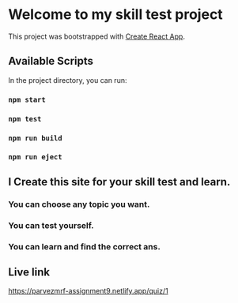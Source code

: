 # Welcome to my skill test project

This project was bootstrapped with [Create React App](https://github.com/facebook/create-react-app).

## Available Scripts

In the project directory, you can run:

### `npm start`
### `npm test`
### `npm run build`
### `npm run eject`

## I Create this site for your skill test and learn.
### You can choose any topic you want.
### You can test yourself.
### You can learn and find the correct ans.

## Live link
https://parvezmrf-assignment9.netlify.app/quiz/1